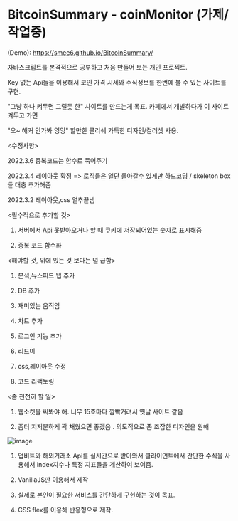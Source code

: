 # BitcoinSummary - coinMonitor (가제/작업중)

(Demo): https://smee6.github.io/BitcoinSummary/

자바스크립트를 본격적으로 공부하고 처음 만들어 보는 개인 프로젝트.

Key 없는 Api들을 이용해서 코인 가격 시세와 주식정보를 한번에 볼 수 있는 사이트를 구현.

"그냥 하나 켜두면 그럴듯 한" 사이트를 만드는게 목표. 카페에서 개발하다가 이 사이트 켜두고 가면

"오~ 해커 인가봐 잉잉" 할만한 클리쉐 가득한 디자인/컬러셋 사용.

<수정사항>

2022.3.6 중복코드는 함수로 묶어주기

2022.3.4 레이아웃 확정 => 로직들은 일단 돌아갈수 있게만 하드코딩 / skeleton box들 대충 추가해줌

2022.3.2 레이아웃,css 얼추끝냄


<필수적으로 추가할 것>

1. 서버에서 Api 못받아오거나 할 때 쿠키에 저장되어있는 숫자로 표시해줌

2. 중복 코드 함수화

<해야할 것, 위에 있는 것 보다는 덜 급함>

1. 분석,뉴스피드 탭 추가

2. DB 추가

3. 재미있는 움직임

4. 차트 추가

5. 로그인 기능 추가

6. 리드미

7. css,레이아웃 수정

8. 코드 리팩토링



<좀 천천히 할 일>

1. 웹소켓을 써봐야 해. 너무 15초마다 깜빡거려서 옛날 사이트 같음

2. 좀더 지저분하게 꽉 채웠으면 좋겠음 . 의도적으로 좀 조잡한 디자인을 원해



![image](https://user-images.githubusercontent.com/65226760/156519567-60689d8b-5bd1-4297-afb8-1d3dab6dd926.png)


1. 업비트와 해외거래소 Api를 실시간으로 받아와서 클라이언트에서 간단한 수식을 사용해서 index지수나 특정 지표들을 계산하여 보여줌.

2. VanillaJS만 이용해서 제작

3. 실제로 본인이 필요한 서비스를 간단하게 구현하는 것이 목표.

4. CSS flex를 이용해 반응형으로 제작.
